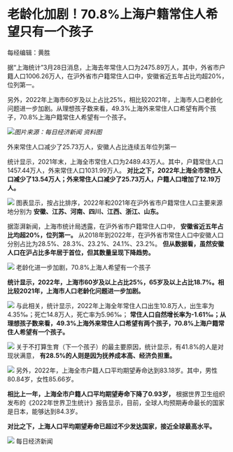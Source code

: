 # 老龄化加剧！70.8%上海户籍常住人希望只有一个孩子

每经编辑：黄胜

据“上海统计”3月28日消息，上海去年常住人口为2475.89万人，其中，外省市户籍人口1006.26万人，在沪外省市户籍常住人口中，安徽省近五年占比均超20%，位列第一。

另外，2022年上海市60岁及以上占比25%，相比较2021年，上海市人口老龄化问题进一步加剧。从理想孩子数来看，49.3%上海外来常住人口希望有两个孩子，70.8%上海户籍常住人希望有一个孩子。

![](https://inews.gtimg.com/news_bt/OgNGWJm7R5xQh71B6C59BOAsVOyFvLfdEL0Uh99EweZ08AA/1000)_图片来源：每日经济新闻
资料图_

外来常住人口减少了25.73万人，安徽人占比连续五年位列第一

统计显示，2021年末，上海全市常住人口为2489.43万人。其中，户籍常住人口1457.44万人，外来常住人口1031.99万人。
**对比之下，2022年上海全市常住人口减少了13.54万人；外来常住人口减少了25.73万人，户籍人口增加了12.19万人。**

![](https://inews.gtimg.com/news_bt/OizpbcS81uzcJUQHxtTvgZ7nhGYJiwYlE8J799DXjI5d4AA/1000)
图表显示，按占比排序，2022年和2021年在沪外省市户籍常住人口主要来源地分别为 **安徽、江苏、河南、四川、江西、浙江、山东。**

据澎湃新闻，上海市统计局透露，在沪外省市户籍常住人口中， **安徽省近五年占比均超20%，位列第一。**
从2018年到2022年，在沪外省市常住人口中安徽人口分别占比为28.5%、28.3%、23.2%、24.1%、23.2%。
**但从数据看，虽然安徽人口在沪占比多年居于首位，但其数量呈现下降趋势。**

![](https://inews.gtimg.com/news_bt/OUGxGMJK_tqoFQGrk7EKO0NacqE3YorFPp7Wc3TGoa3fcAA/1000)
老龄化进一步加剧，70.8%上海人希望有一个孩子

**统计显示，2022年，上海市60岁及以上占比25%，65岁及以上占比18.7%。相比较2021年，上海市人口老龄化问题进一步加剧。**

![](https://inews.gtimg.com/news_bt/ONkh2VSPo064fytLHGkySUoxuwB__0hn7CAHYNAM681jkAA/1000)
与此相关，统计显示，2022年上海全年常住人口出生10.8万人，出生率为4.35‰；死亡14.8万人，死亡率为5.96‰；
**常住人口自然增长率为-1.61‰；从理想孩子数来看，49.3%上海外来常住人口希望有两个孩子，70.8%上海户籍常住人希望有一个孩子。**

![](https://inews.gtimg.com/news_bt/O-7GhhsPUli3CirWdKrQ06sS9zJZFvRfPAtZbtw4yXKigAA/1000)
关于不打算生育（下一个孩子）的最主要原因，统计显示，有41.8%的人是对现状满意， **有28.5%的人则是因为抚养成本高、经济负担重。**

![](https://inews.gtimg.com/news_bt/OBvYLYOtKV9yefjfixRMu-r-uxyNzF8ZRCiZhjz4Z_Cn8AA/1000)
另外，2022年，上海全市户籍人口平均期望寿命达到83.18岁。其中，男性80.84岁，女性85.66岁。

**相比上一年，上海全市户籍人口平均期望寿命下降了0.93岁，**
根据世界卫生组织发布的《2022年世界卫生统计》报告显示，目前，全球人均预期寿命最长的国家是日本，能够达到84.3岁。

**对比之下，上海人口平均期望寿命已超过不少发达国家，接近全球最高水平。**

![](https://inews.gtimg.com/news_bt/OmfL6Kt5k4MhQuL7k7ZAJniSoH2nkKg62zbAWpDTe5v38AA/1000)
每日经济新闻

